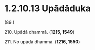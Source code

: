 # 1.2.10.13 Upādāduka

(89.)

210\. Upādā dhammā. (**1215, 1549**)

211\. No upādā dhammā. (**1216, 1550**)
